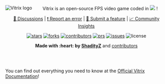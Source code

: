 <p align="center">
    <a href="https://github.com/ShadityZ/Vitrix">
        <img src="https://github.com/ShadityZ/Vitrix/raw/master/logo.png" alt="Vitrix logo" align="left">
    </a>
</p>
<p align="center">Vitrix is an open-source FPS video game coded in <img src="https://img.shields.io/badge/python-3670A0?style=for-the-badge&logo=python&logoColor=ffdd54"> !
<p align="center">
  <a href="https://github.com/ShadityZ/Vitrix/discussions">
    📣 Discussions</a>
  |
  <a href="https://github.com/ShadityZ/Vitrix/issues/new">
    ❗ Report an error</a>
  |
  <a href="https://github.com/ShadityZ/Vitrix/pulls/new">
    🎁 Submit a feature</a>
  |
  <a href="https://github.com/ShadityZ/Vitrix/graphs/community">
    📈 Community Insights</a>

<p align="center">
    <a href="https://github.com/ShadityZ/Vitrix/stargazers"><img src="https://img.shields.io/github/stars/ShadityZ/Vitrix" alt="stars"></a>
    <a href="https://github.com/ShadityZ/Vitrix/network/members"><img src="https://img.shields.io/github/forks/ShadityZ/Vitrix" alt="forks"></a>
    <a href="https://github.com/ShadityZ/Vitrix/graphs/contributors"><img src="https://img.shields.io/github/contributors/ShadityZ/Vitrix" alt="contributors"></a>
    <a href="https://github.com/ShadityZ/Vitrix/pulls"><img src="https://img.shields.io/github/issues-pr/ShadityZ/Vitrix" alt="prs"></a>
    <a href="https://github.com/ShadityZ/Vitrix/issues"><img src="https://img.shields.io/github/issues/ShadityZ/Vitrix" alt="issues"></a>
    <img src="https://img.shields.io/github/license/ShadityZ/Vitrix" alt="license">

<p align="center"><strong>Made with :heart: by <a href="https://github.com/ShadityZ">ShadityZ</a></strong> and <a href="https://github.com/ShadityZ/Vitrix/graphs/contributors">contributors</a>

<br> <br>

You can find out everything you need to know at the [Official Vitrix Documentation](https://github.com/ShadityZ/Vitrix/blob/docs-development/docs/mainpage.md)!

